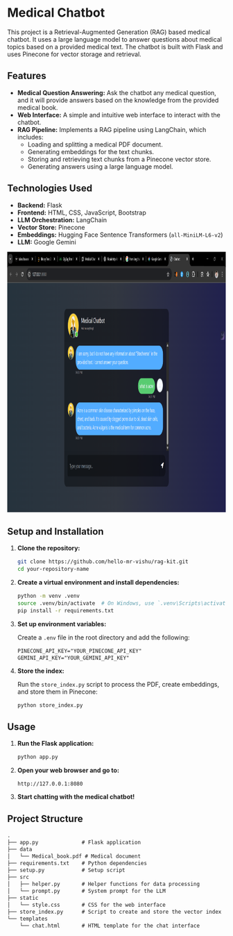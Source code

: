 # Medical Chatbot

This project is a Retrieval-Augmented Generation (RAG) based medical chatbot. It uses a large language model to answer questions about medical topics based on a provided medical text. The chatbot is built with Flask and uses Pinecone for vector storage and retrieval.

## Features

-   **Medical Question Answering:** Ask the chatbot any medical question, and it will provide answers based on the knowledge from the provided medical book.
-   **Web Interface:** A simple and intuitive web interface to interact with the chatbot.
-   **RAG Pipeline:** Implements a RAG pipeline using LangChain, which includes:
    -   Loading and splitting a medical PDF document.
    -   Generating embeddings for the text chunks.
    -   Storing and retrieving text chunks from a Pinecone vector store.
    -   Generating answers using a large language model.

## Technologies Used

-   **Backend:** Flask
-   **Frontend:** HTML, CSS, JavaScript, Bootstrap
-   **LLM Orchestration:** LangChain
-   **Vector Store:** Pinecone
-   **Embeddings:** Hugging Face Sentence Transformers (`all-MiniLM-L6-v2`)
-   **LLM:** Google Gemini

<img src="documents/chatbot.png" alt="Chatbot_screenshot" width="800" height="600">


## Setup and Installation

1.  **Clone the repository:**

    ```bash
    git clone https://github.com/hello-mr-vishu/rag-kit.git
    cd your-repository-name
    ```

2.  **Create a virtual environment and install dependencies:**

    ```bash
    python -m venv .venv
    source .venv/bin/activate  # On Windows, use `.venv\Scripts\activate`
    pip install -r requirements.txt
    ```

3.  **Set up environment variables:**

    Create a `.env` file in the root directory and add the following:

    ```
    PINECONE_API_KEY="YOUR_PINECONE_API_KEY"
    GEMINI_API_KEY="YOUR_GEMINI_API_KEY"
    ```

4.  **Store the index:**

    Run the `store_index.py` script to process the PDF, create embeddings, and store them in Pinecone:

    ```bash
    python store_index.py
    ```

## Usage

1.  **Run the Flask application:**

    ```bash
    python app.py
    ```

2.  **Open your web browser and go to:**

    ```
    http://127.0.0.1:8080
    ```

3.  **Start chatting with the medical chatbot!**

## Project Structure

```
.
├── app.py              # Flask application
├── data
│   └── Medical_book.pdf # Medical document
├── requirements.txt    # Python dependencies
├── setup.py            # Setup script
├── src
│   ├── helper.py       # Helper functions for data processing
│   └── prompt.py       # System prompt for the LLM
├── static
│   └── style.css       # CSS for the web interface
├── store_index.py      # Script to create and store the vector index
└── templates
    └── chat.html       # HTML template for the chat interface
```

